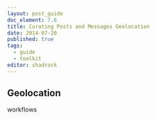```yaml
---
layout: post_guide
doc_element: 7.6
title: Curating Posts and Messages Geolocation
date: 2014-07-20
published: true
tags:
  - guide
  - toolkit
editor: shadrock
---
```


## Geolocation

workflows


